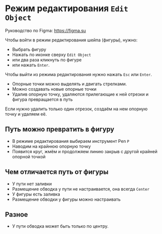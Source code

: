 # Режим редактирования `Edit Object`
Руководство по Figma: https://figma.su

Чтобы войти в режим редактирования шейпа (фигуры), нужно:

- Выбрать фигуру
- Нажать по иконке сверху `Edit Object`
- или два раза кликнуть по фигуре
- или нажать `Enter`.

Чтобы выйти из режима редактирования нужно нажать `Esc` или `Enter`.

- Опорные точки можно выделять и двигать стрелками.
- Можно создавать новые опорные точки
- Удалив опорную точку, удаляются прилегающие к ней отрезки и фигура превращается в путь

Если нужно удалить только один отрезок, создаём на нем опорную точку и удаляем её.

## Путь можно превратить в фигуру
- В режиме редактирования выбираем инструмент Pen `P`
- Наводим на крайнюю опорную точку
- Появится круг, жмём и продолжяем линию закрыв с другой крайней опорной точкой

## Чем отличается путь от фигуры
- У пути нет заливки
- Размещение обводка у пути не настраивается, она всегда `Center`
- У фигуры есть заливка
- Размещение обводки у фигуры можно настраивать

## Разное
- У пути обводка может быть только по центру.